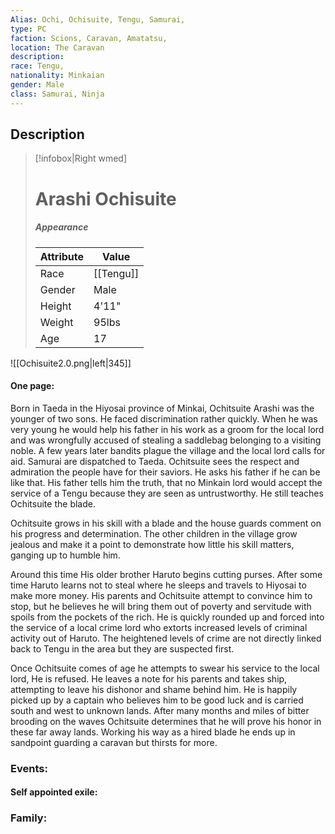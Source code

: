 ```yaml
---
Alias: Ochi, Ochisuite, Tengu, Samurai,
type: PC 
faction: Scions, Caravan, Amatatsu,
location: The Caravan 
description:  
race: Tengu,
nationality: Minkaian
gender: Male
class: Samurai, Ninja 
---
```

## Description
> [!infobox|Right wmed]
> # Arashi Ochisuite
> ##### Appearance
> | Attribute |  Value
> | ---- | ---- |
> | Race | [[Tengu]] |
> | Gender | Male |
> | Height | 4'11" |
> | Weight | 95lbs |
> | Age | 17 |

![[Ochisuite2.0.png|left|345]] 

#### One page:
Born in Taeda in the Hiyosai province of Minkai, Ochitsuite Arashi was the younger of two sons. He faced discrimination rather quickly. When he was very young he would help his father in his work as a groom for the local lord and was wrongfully accused of stealing a saddlebag belonging to a visiting noble. A few years later bandits plague the village and the local lord calls for aid. Samurai are dispatched to Taeda. Ochitsuite sees the respect and admiration the people have for their saviors. He asks his father if he can be like that. His father tells him the truth, that no Minkain lord would accept the service of a Tengu because they are seen as untrustworthy. He still teaches Ochitsuite the blade.

Ochitsuite grows in his skill with a blade and the house guards comment on his progress and determination. The other children in the village grow jealous and make it a point to demonstrate how little his skill matters, ganging up to humble him.

Around this time His older brother Haruto begins cutting purses. After some time Haruto learns not to steal where he sleeps and travels to Hiyosai to make more money. His parents and Ochitsuite attempt to convince him to stop, but he believes he will bring them out of poverty and servitude with spoils from the pockets of the rich. He is quickly rounded up and forced into the service of a local crime lord who extorts increased levels of criminal activity out of Haruto. The heightened levels of crime are not directly linked back to Tengu in the area but they are suspected first.

Once Ochitsuite comes of age he attempts to swear his service to the local lord, He is refused. He leaves a note for his parents and takes ship, attempting to leave his dishonor and shame behind him. He is happily picked up by a captain who believes him to be good luck and is carried south and west to unknown lands. After many months and miles of bitter brooding on the waves Ochitsuite determines that he will prove his honor in these far away lands. Working his way as a hired blade he ends up in sandpoint guarding a caravan but thirsts for more.

### Events:
#### Self appointed exile:



### Family:


